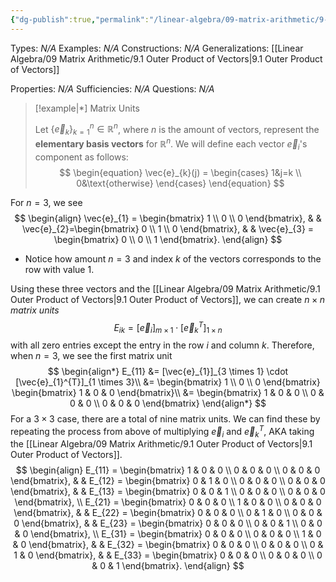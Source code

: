 ```yaml
---
{"dg-publish":true,"permalink":"/linear-algebra/09-matrix-arithmetic/9-2-example-of-matrix-units/","tags":["Type/Example"]}
---
```


Types: *N/A*
Examples: *N/A*
Constructions: *N/A*
Generalizations: [[Linear Algebra/09 Matrix Arithmetic/9.1 Outer Product of Vectors\|9.1 Outer Product of Vectors]]

Properties: *N/A*
Sufficiencies: *N/A*
Questions: *N/A*

> [!example|*] Matrix Units
> 
> Let $\{ \vec{e}_{k} \}_{k=1}^{n} \in \mathbb{R}^{n}$, where $n$ is the amount of vectors, represent the **elementary basis vectors** for $\mathbb{R}^{n}$. We will define each vector $\vec{e}_{i}$'s component as follows:
> $$
> \begin{equation}
> \vec{e}_{k}(j) = 
> \begin{cases}
> 1&j=k \\
> 0&\text{otherwise}
> \end{cases}
> \end{equation}
> $$

For $n = 3$, we see
$$
\begin{align}
\vec{e}_{1} = \begin{bmatrix}
1 \\
0 \\
0
\end{bmatrix}, &  & \vec{e}_{2}=\begin{bmatrix}
0 \\
1 \\
0
\end{bmatrix}, &  & \vec{e}_{3} = \begin{bmatrix}
0 \\
0 \\
1
\end{bmatrix}.
\end{align}
$$
- Notice how amount $n=3$ and index $k$ of the vectors corresponds to the row with value $1$.

Using these three vectors and the [[Linear Algebra/09 Matrix Arithmetic/9.1 Outer Product of Vectors\|9.1 Outer Product of Vectors]], we can create $n \times n$ *matrix units*
$$
E_{ik} = [\vec{e}_{i}]_{m \times 1} \cdot [\vec{e}_{k}^T]_{1 \times n}
$$
with all zero entries except the entry in the row $i$ and column $k$. Therefore, when $n=3$, we see the first matrix unit
$$
\begin{align*}
E_{11} &= [\vec{e}_{1}]_{3 \times 1} \cdot [\vec{e}_{1}^{T}]_{1 \times 3}\\
&= \begin{bmatrix}
1 \\
0 \\
0
\end{bmatrix} \begin{bmatrix}
1 & 0 & 0
\end{bmatrix}\\
&= \begin{bmatrix}
1 & 0 & 0 \\
0 & 0 & 0 \\
0 & 0 & 0
\end{bmatrix}
\end{align*}
$$
For a $3 \times 3$ case, there are a total of nine matrix units. We can find these by repeating the process from above of multiplying $\vec{e}_{i}$ and $\vec{e}_{k}^{T}$, AKA taking the [[Linear Algebra/09 Matrix Arithmetic/9.1 Outer Product of Vectors\|9.1 Outer Product of Vectors]].
$$
\begin{align}
E_{11} = \begin{bmatrix}
1 & 0 & 0 \\
0 & 0 & 0 \\
0 & 0 & 0
\end{bmatrix}, &  & E_{12} = \begin{bmatrix}
0 & 1 & 0 \\
0 & 0 & 0 \\
0 & 0 & 0
\end{bmatrix},  &  & E_{13} = \begin{bmatrix}
0 & 0 & 1 \\
0 & 0 & 0 \\
0 & 0 & 0
\end{bmatrix}, \\
E_{21} = \begin{bmatrix}
0 & 0 & 0 \\
1 & 0 & 0 \\
0 & 0 & 0
\end{bmatrix}, &  & E_{22} = \begin{bmatrix}
0 & 0 & 0 \\
0 & 1 & 0 \\
0 & 0 & 0
\end{bmatrix},  &  & E_{23} = \begin{bmatrix}
0 & 0 & 0 \\
0 & 0 & 1 \\
0 & 0 & 0
\end{bmatrix}, \\
E_{31} = \begin{bmatrix}
0 & 0 & 0 \\
0 & 0 & 0 \\
1 & 0 & 0
\end{bmatrix},  &  & E_{32} = \begin{bmatrix}
0 & 0 & 0 \\
0 & 0 & 0 \\
0 & 1 & 0
\end{bmatrix},  &  & E_{33} = \begin{bmatrix}
0 & 0 & 0 \\
0 & 0 & 0 \\
0 & 0 & 1
\end{bmatrix}.
\end{align}
$$